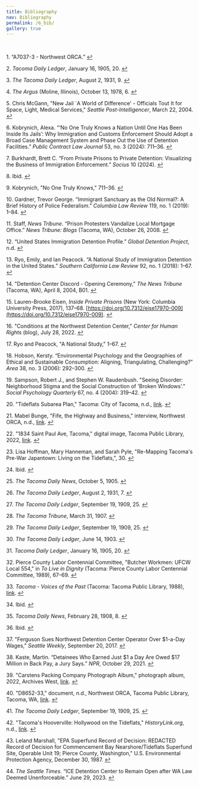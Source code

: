 ```yaml
---
title: Bibliography
nav: Bibliography
permalink: /6_bib/
gallery: true
---
```


<br>

<a id="ref1"></a>1. “A7037-3 - Northwest ORCA.” [↩](/1_intro/#cite1)  

<a id="ref2"></a>2. *Tacoma Daily Ledger*, January 16, 1905, 20. [↩](/1_intro/#cite2)  

<a id="ref3"></a>3. *The Tacoma Daily Ledger*, August 2, 1931, 9. [↩](/1_intro/#cite3)  

<a id="ref4"></a>4. *The Argus* (Moline, Illinois), October 13, 1978, 6. [↩](/1_intro/#ref4)  

<a id="ref5"></a>5. Chris McGann, "New Jail `A World of Difference' - Officials Tout It for Space, Light, Medical Services," *Seattle Post-Intelligencer*, March 22, 2004. [↩](/1_intro/#cite5)  

<a id="ref6"></a>6. Kobrynich, Alexa. “‘No One Truly Knows a Nation Until One Has Been Inside Its Jails’: Why Immigration and Customs Enforcement Should Adopt a Broad Case Management System and Phase Out the Use of Detention Facilities.” *Public Contract Law Journal* 53, no. 3 (2024): 711–36. [↩](/2_nwdc/#cite6)  

<a id="ref7"></a>7. Burkhardt, Brett C. “From Private Prisons to Private Detention: Visualizing the Business of Immigration Enforcement.” *Socius* 10 (2024). [↩](/2_nwdc/#cite7)  

<a id="ref8"></a>8. Ibid. [↩](/2_nwdc/#cite8)  

<a id="ref9"></a>9. Kobrynich, "No One Truly Knows," 711–36. [↩](/2_nwdc/#cite9)  

<a id="ref10"></a>10. Gardner, Trevor George. “Immigrant Sanctuary as the Old Normal?: A Brief History of Police Federalism.” *Columbia Law Review* 119, no. 1 (2019): 1–84. [↩](/2_nwdc/#cite10)  

<a id="ref11"></a>11. Staff, *News Tribune*. “Prison Protesters Vandalize Local Mortgage Office.” *News Tribune: Blogs* (Tacoma, WA), October 26, 2008. [↩](/2_nwdc/#cite11)  

<a id="ref12"></a>12. “United States Immigration Detention Profile.” *Global Detention Project*, n.d. [↩](/2_nwdc/#cite12)  

<a id="ref13"></a>13. Ryo, Emily, and Ian Peacock. “A National Study of Immigration Detention in the United States.” *Southern California Law Review* 92, no. 1 (2018): 1–67. [↩](/2_nwdc/#cite13)  

<a id="ref14"></a>14. "Detention Center Discord - Opening Ceremony," *The News Tribune* (Tacoma, WA), April 8, 2004, B01. [↩](/2_nwdc/#cite14)  

<a id="ref15"></a>15. Lauren-Brooke Eisen, *Inside Private Prisons* (New York: Columbia University Press, 2017), 137–68. [https://doi.org/10.7312/eise17970-009](https://doi.org/10.7312/eise17970-009). [↩](/2_nwdc/#cite15)  

<a id="ref16"></a>16. "Conditions at the Northwest Detention Center," *Center for Human Rights* (blog), July 28, 2022. [↩](/2_nwdc/#cite16)  

<a id="ref17"></a>17. Ryo and Peacock, "A National Study," 1–67. [↩](/2_nwdc/#cite17)  

<a id="ref18"></a>18. Hobson, Kersty. “Environmental Psychology and the Geographies of Ethical and Sustainable Consumption: Aligning, Triangulating, Challenging?” *Area* 38, no. 3 (2006): 292–300. [↩](/3_tideflats/#cite18)  

<a id="ref19"></a>19. Sampson, Robert J., and Stephen W. Raudenbush. "Seeing Disorder: Neighborhood Stigma and the Social Construction of 'Broken Windows'." *Social Psychology Quarterly* 67, no. 4 (2004): 319–42. [↩](/3_tideflats/#cite19)  

<a id="ref20"></a>20. "Tideflats Subarea Plan," Tacoma: City of Tacoma, n.d., [link](https://www.cityoftacoma.org/government/city_departments/planning_and_development_services/planning_services/current_initiatives_and_projects/tideflats_subarea_plan). [↩](/3_tideflats/#cite20)  

<a id="ref21"></a>21. Mabel Bunge, "Fife, the Highway and Business," interview, Northwest ORCA, n.d., [link](https://northwestroom.tacomalibrary.org/index.php/fife-the-highway-and-business-mabel-bunge-interview-no-51-tape-no-1). [↩](/3_tideflats/#cite21)  

<a id="ref22"></a>22. "1834 Saint Paul Ave, Tacoma," digital image, Tacoma Public Library, 2022, [link](https://tacomalibrary.contentdm.oclc.org/digital/collection/p17061coll1/id/86683/). [↩](/3_tideflats/#cite22)  

<a id="ref23"></a>23. Lisa Hoffman, Mary Hanneman, and Sarah Pyle, "Re-Mapping Tacoma's Pre-War Japantown: Living on the Tideflats,", 30. [↩](/3_tideflats/#cite23)  

<a id="ref24"></a>24. Ibid. [↩](/3_tideflats/#cite24)  

<a id="ref25"></a>25. *The Tacoma Daily News*, October 5, 1905. [↩](/3_tideflats/#cite25)  

<a id="ref26"></a>26. *The Tacoma Daily Ledger*, August 2, 1931, 7. [↩](/4_carstens/#cite26)  

<a id="ref27"></a>27. *The Tacoma Daily Ledger*, September 19, 1909, 25. [↩](/4_carstens/#cite27)  

<a id="ref28"></a>28. *The Tacoma Tribune*, March 31, 1907. [↩](/4_carstens/#cite28)  

<a id="ref29"></a>29. *The Tacoma Daily Ledger*, September 19, 1909, 25. [↩](/4_carstens/#cite29)  

<a id="ref30"></a>30. *The Tacoma Daily Ledger*, June 14, 1903. [↩](/4_carstens/#cite30)  

<a id="ref31"></a>31. *Tacoma Daily Ledger*, January 16, 1905, 20. [↩](/4_carstens/#cite31)  

<a id="ref32"></a>32. Pierce County Labor Centennial Committee, "Butcher Workmen: UFCW Local 554," in *To Live in Dignity* (Tacoma: Pierce County Labor Centennial Committee, 1989), 67–69. [↩](/4_carstens/#cite32)  

<a id="ref33"></a>33. *Tacoma - Voices of the Past* (Tacoma: Tacoma Public Library, 1988), [link](http://archive.org/details/B-001-014-607). [↩](/4_carstens/#cite33)  

<a id="ref34"></a>34. Ibid. [↩](/4_carstens/#cite34)  

<a id="ref35"></a>35. *Tacoma Daily News*, February 28, 1908, 8. [↩](/4_carstens/#cite35)  

<a id="ref36"></a>36. Ibid. [↩](/4_carstens/#cite36)  

<a id="ref37"></a>37. "Ferguson Sues Northwest Detention Center Operator Over $1-a-Day Wages," *Seattle Weekly*, September 20, 2017. [↩](/4_carstens/#cite37)  

<a id="ref38"></a>38. Kaste, Martin. “Detainees Who Earned Just $1 a Day Are Owed $17 Million in Back Pay, a Jury Says.” *NPR*, October 29, 2021. [↩](/4_carstens/#cite38)  

<a id="ref39"></a>39. "Carstens Packing Company Photograph Album," photograph album, 2022, Archives West, [link](https://archiveswest.orbiscascade.org/ark:/80444/xv98272). [↩](/5_legacy/#cite39)  

<a id="ref40"></a>40. "D8652-33," document, n.d., Northwest ORCA, Tacoma Public Library, Tacoma, WA, [link](https://northwestroom.tacomalibrary.org/index.php/d8652-33). [↩](/5_legacy/#cite40)  

<a id="ref41"></a>41. *The Tacoma Daily Ledger*, September 19, 1909, 25. [↩](/5_legacy/#cite41)  

<a id="ref42"></a>42. "Tacoma's Hooverville: Hollywood on the Tideflats," *HistoryLink.org*, n.d., [link](https://www.historylink.org/File/22604). [↩](/5_legacy/#cite42)  

<a id="ref43"></a>43. Leland Marshall, "EPA Superfund Record of Decision: REDACTED Record of Decision for Commencement Bay Nearshore/Tideflats Superfund Site, Operable Unit 19; Pierce County, Washington," U.S. Environmental Protection Agency, December 30, 1987. [↩](/5_legacy/#cite43)  

<a id="ref44"></a>44. *The Seattle Times*. “ICE Detention Center to Remain Open after WA Law Deemed Unenforceable.” June 29, 2023. [↩](/5_legacy/#cite44)   

<br>
